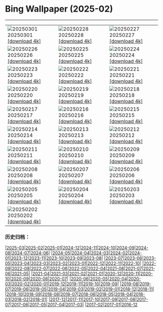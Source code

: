 # Bing Wallpaper (2025-02)
**************

<table><tr><td><img src="https://www.bing.com/th?id=OHR.MaligneLakeJasper_IT-IT4481289877_1920x1080.jpg" alt="20250301"> 20250301 <a href="https://www.bing.com/th?id=OHR.MaligneLakeJasper_IT-IT4481289877_UHD.jpg">[download 4k]</a></td><td><img src="https://www.bing.com/th?id=OHR.BhutanMonastery_IT-IT9860257157_1920x1080.jpg" alt="20250228"> 20250228 <a href="https://www.bing.com/th?id=OHR.BhutanMonastery_IT-IT9860257157_UHD.jpg">[download 4k]</a></td><td><img src="https://www.bing.com/th?id=OHR.PolarCub_IT-IT9763636877_1920x1080.jpg" alt="20250227"> 20250227 <a href="https://www.bing.com/th?id=OHR.PolarCub_IT-IT9763636877_UHD.jpg">[download 4k]</a></td></tr><tr><td><img src="https://www.bing.com/th?id=OHR.ArgyllStalker_IT-IT3265254164_1920x1080.jpg" alt="20250226"> 20250226 <a href="https://www.bing.com/th?id=OHR.ArgyllStalker_IT-IT3265254164_UHD.jpg">[download 4k]</a></td><td><img src="https://www.bing.com/th?id=OHR.MilanFashionWeek_IT-IT9622143512_1920x1080.jpg" alt="20250225"> 20250225 <a href="https://www.bing.com/th?id=OHR.MilanFashionWeek_IT-IT9622143512_UHD.jpg">[download 4k]</a></td><td><img src="https://www.bing.com/th?id=OHR.BryceHoodoos_IT-IT9552861475_1920x1080.jpg" alt="20250224"> 20250224 <a href="https://www.bing.com/th?id=OHR.BryceHoodoos_IT-IT9552861475_UHD.jpg">[download 4k]</a></td></tr><tr><td><img src="https://www.bing.com/th?id=OHR.MtFujiSunrise_IT-IT9440772477_1920x1080.jpg" alt="20250223"> 20250223 <a href="https://www.bing.com/th?id=OHR.MtFujiSunrise_IT-IT9440772477_UHD.jpg">[download 4k]</a></td><td><img src="https://www.bing.com/th?id=OHR.StLouisArch_IT-IT9390622803_1920x1080.jpg" alt="20250222"> 20250222 <a href="https://www.bing.com/th?id=OHR.StLouisArch_IT-IT9390622803_UHD.jpg">[download 4k]</a></td><td><img src="https://www.bing.com/th?id=OHR.BattagliaDiPavia_IT-IT9266388577_1920x1080.jpg" alt="20250221"> 20250221 <a href="https://www.bing.com/th?id=OHR.BattagliaDiPavia_IT-IT9266388577_UHD.jpg">[download 4k]</a></td></tr><tr><td><img src="https://www.bing.com/th?id=OHR.CanadaDeer_IT-IT6705566058_1920x1080.jpg" alt="20250220"> 20250220 <a href="https://www.bing.com/th?id=OHR.CanadaDeer_IT-IT6705566058_UHD.jpg">[download 4k]</a></td><td><img src="https://www.bing.com/th?id=OHR.YungangGrottoes_IT-IT7896461151_1920x1080.jpg" alt="20250219"> 20250219 <a href="https://www.bing.com/th?id=OHR.YungangGrottoes_IT-IT7896461151_UHD.jpg">[download 4k]</a></td><td><img src="https://www.bing.com/th?id=OHR.BlueBelize_IT-IT5720382841_1920x1080.jpg" alt="20250218"> 20250218 <a href="https://www.bing.com/th?id=OHR.BlueBelize_IT-IT5720382841_UHD.jpg">[download 4k]</a></td></tr><tr><td><img src="https://www.bing.com/th?id=OHR.CatalanPyrenees_IT-IT5630945736_1920x1080.jpg" alt="20250217"> 20250217 <a href="https://www.bing.com/th?id=OHR.CatalanPyrenees_IT-IT5630945736_UHD.jpg">[download 4k]</a></td><td><img src="https://www.bing.com/th?id=OHR.HumpbackMother_IT-IT2396976116_1920x1080.jpg" alt="20250216"> 20250216 <a href="https://www.bing.com/th?id=OHR.HumpbackMother_IT-IT2396976116_UHD.jpg">[download 4k]</a></td><td><img src="https://www.bing.com/th?id=OHR.Misotsuchi2025_IT-IT7855483347_1920x1080.jpg" alt="20250215"> 20250215 <a href="https://www.bing.com/th?id=OHR.Misotsuchi2025_IT-IT7855483347_UHD.jpg">[download 4k]</a></td></tr><tr><td><img src="https://www.bing.com/th?id=OHR.TypicalVenetianRedGold_IT-IT4023171951_1920x1080.jpg" alt="20250214"> 20250214 <a href="https://www.bing.com/th?id=OHR.TypicalVenetianRedGold_IT-IT4023171951_UHD.jpg">[download 4k]</a></td><td><img src="https://www.bing.com/th?id=OHR.LakeTyrrell_IT-IT6174481161_1920x1080.jpg" alt="20250213"> 20250213 <a href="https://www.bing.com/th?id=OHR.LakeTyrrell_IT-IT6174481161_UHD.jpg">[download 4k]</a></td><td><img src="https://www.bing.com/th?id=OHR.GalapagosIguana_IT-IT5515786764_1920x1080.jpg" alt="20250212"> 20250212 <a href="https://www.bing.com/th?id=OHR.GalapagosIguana_IT-IT5515786764_UHD.jpg">[download 4k]</a></td></tr><tr><td><img src="https://www.bing.com/th?id=OHR.PanoramaSanremoFestival_IT-IT5283578356_1920x1080.jpg" alt="20250211"> 20250211 <a href="https://www.bing.com/th?id=OHR.PanoramaSanremoFestival_IT-IT5283578356_UHD.jpg">[download 4k]</a></td><td><img src="https://www.bing.com/th?id=OHR.UmbrellaDay_IT-IT1405781799_1920x1080.jpg" alt="20250210"> 20250210 <a href="https://www.bing.com/th?id=OHR.UmbrellaDay_IT-IT1405781799_UHD.jpg">[download 4k]</a></td><td><img src="https://www.bing.com/th?id=OHR.AlstromPoint_IT-IT1127096784_1920x1080.jpg" alt="20250209"> 20250209 <a href="https://www.bing.com/th?id=OHR.AlstromPoint_IT-IT1127096784_UHD.jpg">[download 4k]</a></td></tr><tr><td><img src="https://www.bing.com/th?id=OHR.SnowySvaneti_IT-IT0719958038_1920x1080.jpg" alt="20250208"> 20250208 <a href="https://www.bing.com/th?id=OHR.SnowySvaneti_IT-IT0719958038_UHD.jpg">[download 4k]</a></td><td><img src="https://www.bing.com/th?id=OHR.BlueNorway_IT-IT0515535753_1920x1080.jpg" alt="20250207"> 20250207 <a href="https://www.bing.com/th?id=OHR.BlueNorway_IT-IT0515535753_UHD.jpg">[download 4k]</a></td><td><img src="https://www.bing.com/th?id=OHR.WhararikiBeach_IT-IT3025215693_1920x1080.jpg" alt="20250206"> 20250206 <a href="https://www.bing.com/th?id=OHR.WhararikiBeach_IT-IT3025215693_UHD.jpg">[download 4k]</a></td></tr><tr><td><img src="https://www.bing.com/th?id=OHR.ScottishSheep_IT-IT3106374740_1920x1080.jpg" alt="20250205"> 20250205 <a href="https://www.bing.com/th?id=OHR.ScottishSheep_IT-IT3106374740_UHD.jpg">[download 4k]</a></td><td><img src="https://www.bing.com/th?id=OHR.GoldenBridge_IT-IT2971017940_1920x1080.jpg" alt="20250204"> 20250204 <a href="https://www.bing.com/th?id=OHR.GoldenBridge_IT-IT2971017940_UHD.jpg">[download 4k]</a></td><td><img src="https://www.bing.com/th?id=OHR.RibbleheadViaduct_IT-IT3273904446_1920x1080.jpg" alt="20250203"> 20250203 <a href="https://www.bing.com/th?id=OHR.RibbleheadViaduct_IT-IT3273904446_UHD.jpg">[download 4k]</a></td></tr><tr><td><img src="https://www.bing.com/th?id=OHR.PortofinoMarathon_IT-IT1822275112_1920x1080.jpg" alt="20250202"> 20250202 <a href="https://www.bing.com/th?id=OHR.PortofinoMarathon_IT-IT1822275112_UHD.jpg">[download 4k]</a></td><td></td><td></td></tr></table>

### 历史归档：

|[2025-03](/../2025-03/2025-03.md)|[2025-02](/2025-02.md)|[2025-01](/../2025-01/2025-01.md)|[2024-12](/../2024-12/2024-12.md)|[2024-11](/../2024-11/2024-11.md)|[2024-10](/../2024-10/2024-10.md)|[2024-09](/../2024-09/2024-09.md)|[2024-08](/../2024-08/2024-08.md)|[2024-07](/../2024-07/2024-07.md)|[2024-06](/../2024-06/2024-06.md)|
|[2024-05](/../2024-05/2024-05.md)|[2024-04](/../2024-04/2024-04.md)|[2024-03](/../2024-03/2024-03.md)|[2024-02](/../2024-02/2024-02.md)|[2024-01](/../2024-01/2024-01.md)|[2023-12](/../2023-12/2023-12.md)|[2023-11](/../2023-11/2023-11.md)|[2023-10](/../2023-10/2023-10.md)|[2023-09](/../2023-09/2023-09.md)|[2023-08](/../2023-08/2023-08.md)|
|[2023-07](/../2023-07/2023-07.md)|[2023-06](/../2023-06/2023-06.md)|[2023-05](/../2023-05/2023-05.md)|[2023-04](/../2023-04/2023-04.md)|[2023-03](/../2023-03/2023-03.md)|[2023-02](/../2023-02/2023-02.md)|[2023-01](/../2023-01/2023-01.md)|[2022-12](/../2022-12/2022-12.md)|[2022-11](/../2022-11/2022-11.md)|[2022-10](/../2022-10/2022-10.md)|
|[2022-09](/../2022-09/2022-09.md)|[2022-08](/../2022-08/2022-08.md)|[2022-07](/../2022-07/2022-07.md)|[2022-06](/../2022-06/2022-06.md)|[2022-05](/../2022-05/2022-05.md)|[2022-04](/../2022-04/2022-04.md)|[2021-08](/../2021-08/2021-08.md)|[2021-07](/../2021-07/2021-07.md)|[2021-06](/../2021-06/2021-06.md)|[2021-05](/../2021-05/2021-05.md)|
|[2021-04](/../2021-04/2021-04.md)|[2021-03](/../2021-03/2021-03.md)|[2021-02](/../2021-02/2021-02.md)|[2021-01](/../2021-01/2021-01.md)|[2020-12](/../2020-12/2020-12.md)|[2020-11](/../2020-11/2020-11.md)|[2020-10](/../2020-10/2020-10.md)|[2020-09](/../2020-09/2020-09.md)|[2020-08](/../2020-08/2020-08.md)|[2020-07](/../2020-07/2020-07.md)|
|[2020-06](/../2020-06/2020-06.md)|[2020-05](/../2020-05/2020-05.md)|[2020-04](/../2020-04/2020-04.md)|[2020-03](/../2020-03/2020-03.md)|[2020-02](/../2020-02/2020-02.md)|[2020-01](/../2020-01/2020-01.md)|[2019-12](/../2019-12/2019-12.md)|[2019-11](/../2019-11/2019-11.md)|[2019-10](/../2019-10/2019-10.md)|[2019-09](/../2019-09/2019-09.md)|
|[2019-08](/../2019-08/2019-08.md)|[2019-07](/../2019-07/2019-07.md)|[2019-06](/../2019-06/2019-06.md)|[2019-05](/../2019-05/2019-05.md)|[2019-04](/../2019-04/2019-04.md)|[2019-03](/../2019-03/2019-03.md)|[2019-02](/../2019-02/2019-02.md)|[2019-01](/../2019-01/2019-01.md)|[2018-12](/../2018-12/2018-12.md)|[2018-11](/../2018-11/2018-11.md)|
|[2018-10](/../2018-10/2018-10.md)|[2018-09](/../2018-09/2018-09.md)|[2018-08](/../2018-08/2018-08.md)|[2018-07](/../2018-07/2018-07.md)|[2018-06](/../2018-06/2018-06.md)|[2018-05](/../2018-05/2018-05.md)|[2018-04](/../2018-04/2018-04.md)|[2018-03](/../2018-03/2018-03.md)|[2018-02](/../2018-02/2018-02.md)|[2018-01](/../2018-01/2018-01.md)|
|[2017-12](/../2017-12/2017-12.md)|[2017-11](/../2017-11/2017-11.md)|[2017-10](/../2017-10/2017-10.md)|[2017-09](/../2017-09/2017-09.md)|[2017-08](/../2017-08/2017-08.md)|[2017-07](/../2017-07/2017-07.md)|[2017-06](/../2017-06/2017-06.md)|[2017-05](/../2017-05/2017-05.md)|[2017-04](/../2017-04/2017-04.md)|[2017-03](/../2017-03/2017-03.md)|
|[2017-02](/../2017-02/2017-02.md)|[2017-01](/../2017-01/2017-01.md)|[2016-12](/../2016-12/2016-12.md)